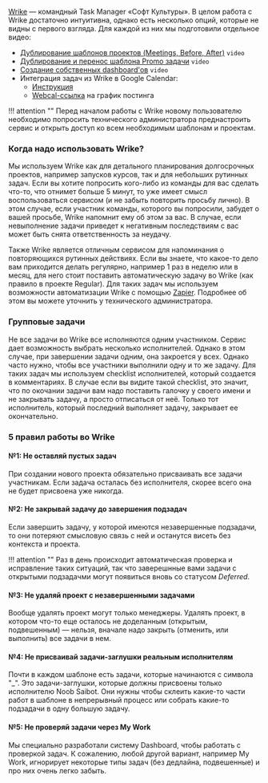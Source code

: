 [Wrike](https://www.wrike.com) — командный Task Manager «Софт Культуры». В целом работа с Wrike достаточно интуитивна, однако есть несколько опций, которые не видны с первого взгляда. Для каждой из них мы подготовили отдельное видео: 

* [Дублирование шаблонов проектов (Meetings, Before, After)](https://vimeo.com/194652819) `video` 
* [Дублирование и перенос шаблона Promo задачи](https://vimeo.com/194652911) `video`
* [Создание собственных dashboard'ов](https://www.youtube.com/embed/UMe0lii02pI) `video`
* Интеграция задач из Wrike в Google Calendar:
    * [Инструкция](https://help.wrike.com/hc/en-us/articles/210324085-Calendar)
    * [Webcal-ссылка](webcal://www.wrike.com/ical/4fbad112271a4a57ac8c191dd3bbfe8b) на график постинга

!!! attention ""
	Перед началом работы с Wrike новому пользователю необходимо попросить технического администратора преднастроить сервис и открыть доступ ко всем необходимым шаблонам и проектам.

### Когда надо использовать Wrike?

Мы используем Wrike как для детального планирования долгосрочных проектов, например запусков курсов, так и для небольших рутинных задач. Если вы хотите попросить кого-либо из команды для вас сделать что-то, что отнимет больше 5 минут, то уже имеет смысл воспользоваться сервисом (и не забыть повторить просьбу лично). В этом случае, если участник команды, которого вы попросили, забудет о вашей просьбе, Wrike напомнит ему об этом за вас. В случае, если невыполнение задачи приведет к негативным последствиям с вас может быть снята ответственность за неудачу.

Также Wrike является отличным сервисом для напоминания о повторяющихся рутинных действиях. Если вы знаете, что какое-то дело вам приходится делать регулярно, например 1 раз в неделю или в месяц, для него стоит поставить автоматическую задачу во Wrike (как правило в проекте Regular). Для таких задач мы используем возможности автоматизации Wrike с помощью [Zapier](https://zapier.com/). Подробнее об этом вы можете уточнить у технического администратора.

### Групповые задачи

Не все задачи во Wrike все исполняются одним участником. Сервис дает возможность выбрать несколько исполнителей. Однако в этом случае, при завершении задачи одним, она закроется у всех. Однако часто нужно, чтобы все участники выполнили одну и то же задачу. Для таких задач мы используем checklist исполнителей, который создается в комментариях. В случае если вы видите такой checklist, это значит, что по окочании задачи вам надо поставить галочку у своего имени и не закрывать задачу, а просто отписаться от неё. Только тот исполнитель, который последний выполняет задачу, закрывает ее окончательно.

### 5 правил работы во Wrike

#### №1: Не оставляй пустых задач

При создании нового проекта обязательно присваивать все задачи участникам. Если задача осталась без исполнителя, скорее всего она не будет присвоена уже никогда.

#### №2: Не закрывай задачу до завершения подзадач

Если завершить задачу, у которой имеются незавершенные подзадачи, то они потеряют смысловую связь с ней и останутся висеть без контекста и проекта.

!!! attention ""
	Раз в день происходит автоматическая проверка и исправление таких ситуаций, так что заверешнные вами задачи с открытыми подзадачми могут появиться вновь со статусом *Deferred*.

#### №3: Не удаляй проект с незавершенными задачами

Вообще удалять проект могут только менеджеры. Удалять проект, в котором что-то еще осталось не доделанным (открытым, подвешенным) — нельзя, вначале надо закрыть (отменить, или выполнить) все задачи в нем.

#### №4: Не присваивай задачи-заглушки реальным исполнителям

Почти в каждом шаблоне есть задачи, которые начинаются с символа "\_". Это задачи-заглушки, которые должны присвоены только исполнителю Noob Saibot. Они нужны чтобы склеить какие-то части работ в шаблоне в непрерывный процесс или собрать какие-то подзадачи в одну большую задачу.

#### №5: Не проверяй задачи через My Work

Мы специально разработали систему Dashboard, чтобы работать с проверкой задач. К сожалению, любой другой вариант, например My Work, игнорирует некоторые типы задач (без дедлайна, подвешенные) и про них очень легко забыть.

